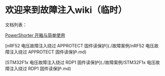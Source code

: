 # 欢迎来到故障注入wiki（临时）



文档列表：

[PowerShorter 开箱与简单使用](./上手指南/PowerShorter开箱与简单使用.md)

[nRF52 电压故障注入绕过 APPROTECT 固件读保护](./故障案例/nRF52 电压故障注入绕过 APPROTECT 固件读保护.md)

[STM32F1x 电压故障注入绕过 RDP1 固件读保护](./故障案例/STM32F1x 电压故障注入绕过 RDP1 固件读保护.md)
